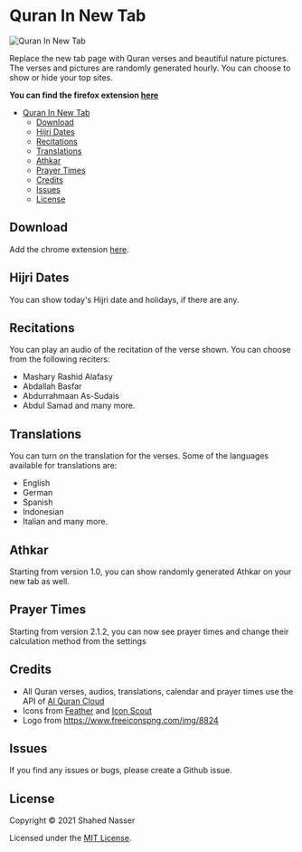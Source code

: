 # Quran In New Tab

![Quran In New Tab](https://github.com/shahednasser/quran-extension/blob/master/assets/icon-128.png?raw=true "Quran In New Tab")

Replace the new tab page with Quran verses and beautiful nature pictures. The verses and pictures are randomly generated hourly. You can choose to show or hide your top sites.

**You can find the firefox extension [here](https://github.com/shahednasser/quran-extension-firefox)**

<!-- TOC depthFrom:1 depthTo:6 withLinks:1 updateOnSave:1 orderedList:0 -->

- [Quran In New Tab](#quran-in-new-tab)
	- [Download](#download)
	- [Hijri Dates](#hijri-dates)
	- [Recitations](#recitations)
	- [Translations](#translations)
	- [Athkar](#athkar)
	- [Prayer Times](#prayer-times)
	- [Credits](#credits)
	- [Issues](#issues)
	- [License](#license)

<!-- /TOC -->

## Download

Add the chrome extension [here](https://chrome.google.com/webstore/detail/quran-in-new-tab/hggkcijghhpkdjeokpfgbhnpecliiijg?authuser=1).

## Hijri Dates

You can show today's Hijri date and holidays, if there are any.

## Recitations

You can play an audio of the recitation of the verse shown. You can choose from the following reciters:
- Mashary Rashid Alafasy
- Abdallah Basfar
- Abdurrahmaan As-Sudais
- Abdul Samad
and many more.

## Translations

You can turn on the translation for the verses. Some of the languages available for translations are:
- English
- German
- Spanish
- Indonesian
- Italian
and many more.


## Athkar

Starting from version 1.0, you can show randomly generated Athkar on your new tab as well.


## Prayer Times

Starting from version 2.1.2, you can now see prayer times and change their calculation method from the settings

## Credits

- All Quran verses, audios, translations, calendar and prayer times use the API of [Al Quran Cloud](https://alquran.cloud/)
- Icons from [Feather](https://feathericons.com/) and [Icon Scout](https://iconscout.com/)
- Logo from https://www.freeiconspng.com/img/8824


## Issues

If you find any issues or bugs, please create a Github issue.


## License

Copyright © 2021 Shahed Nasser

Licensed under the [MIT License](https://github.com/shahednasser/quran-extension/blob/master/LICENSE).

